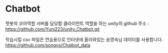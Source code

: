 # Chatbot

챗봇의 코어역할
서버를 담당함
클라이언트 역할을 하는 unity의 github 주소 : https://github.com/Yuni223/unity_Chatbot.git

학습시킬 csv 파일은 연습용으로 인터넷에 올라와있는 송영숙님 데이터를 사용합니다.
https://github.com/songys/Chatbot_data

